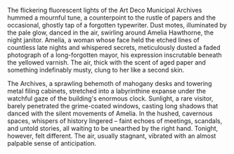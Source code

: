The flickering fluorescent lights of the Art Deco Municipal Archives hummed a mournful tune, a counterpoint to the rustle of papers and the occasional, ghostly tap of a forgotten typewriter. Dust motes, illuminated by the pale glow, danced in the air, swirling around Amelia Hawthorne, the night janitor.  Amelia, a woman whose face held the etched lines of countless late nights and whispered secrets, meticulously dusted a faded photograph of a long-forgotten mayor, his expression inscrutable beneath the yellowed varnish.  The air, thick with the scent of aged paper and something indefinably musty, clung to her like a second skin.


The Archives, a sprawling behemoth of mahogany desks and towering metal filing cabinets, stretched into a labyrinthine expanse under the watchful gaze of the building's enormous clock.  Sunlight, a rare visitor, barely penetrated the grime-coated windows, casting long shadows that danced with the silent movements of Amelia.  In the hushed, cavernous spaces, whispers of history lingered – faint echoes of meetings, scandals, and untold stories, all waiting to be unearthed by the right hand.  Tonight, however, felt different. The air, usually stagnant, vibrated with an almost palpable sense of anticipation.
